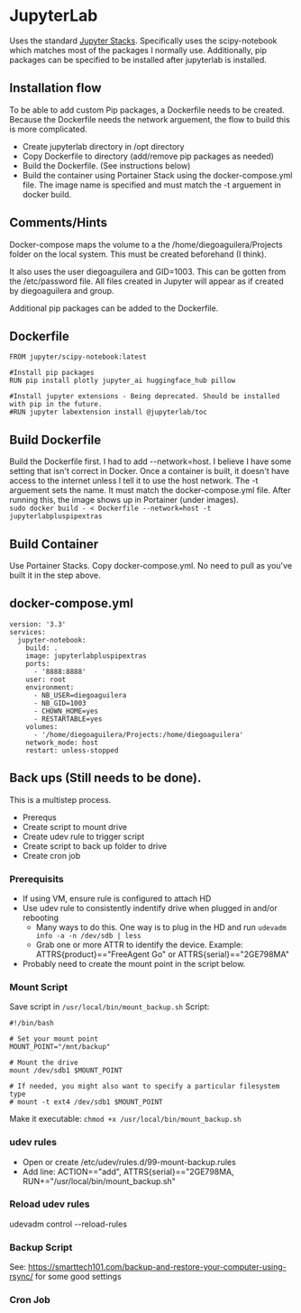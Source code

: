 # JupyterLab
Uses the standard [Jupyter Stacks](https://jupyter-docker-stacks.readthedocs.io/en/latest/index.html).
Specifically uses the scipy-notebook which matches most of the packages I normally use. Additionally, pip packages can be specified to be installed after jupyterlab is installed.

## Installation flow
To be able to add custom Pip packages, a Dockerfile needs to be created. Because the Dockerfile needs the network arguement, the flow to build this is more complicated.
- Create jupyterlab directory in /opt directory
- Copy Dockerfile to directory (add/remove pip packages as needed)
- Build the Dockerfile. (See instructions below)
- Build the container using Portainer Stack using the docker-compose.yml file. The image name is specified and must match the -t arguement in docker build.

## Comments/Hints
Docker-compose maps the volume to a the /home/diegoaguilera/Projects folder on the local system. This must be created beforehand (I think).

It also uses the user diegoaguilera and GID=1003. This can be gotten from the /etc/password file. All files created in Jupyter will appear as if created by diegoaguilera and group.

Additional pip packages can be added to the Dockerfile.

## Dockerfile
```
FROM jupyter/scipy-notebook:latest

#Install pip packages
RUN pip install plotly jupyter_ai huggingface_hub pillow

#Install jupyter extensions - Being deprecated. Should be installed with pip in the future.
#RUN jupyter labextension install @jupyterlab/toc
```
## Build Dockerfile
Build the Dockerfile first. I had to add --network=host. I believe I have some setting that isn't correct in Docker. Once a container is built, it doesn't have access to the internet unless I tell it to use the host network.
The -t arguement sets the name. It must match the docker-compose.yml file. After running this, the image shows up in Portainer (under images).	
```sudo docker build - < Dockerfile --network=host -t jupyterlabpluspipextras```

## Build Container
Use Portainer Stacks. Copy docker-compose.yml. No need to pull as you've built it in the step above.

## docker-compose.yml
```
version: '3.3'
services:
  jupyter-notebook:
    build: .
    image: jupyterlabpluspipextras
    ports:
      - '8888:8888'
    user: root
    environment:
      - NB_USER=diegoaguilera
      - NB_GID=1003
      - CHOWN_HOME=yes
      - RESTARTABLE=yes
    volumes:
      - '/home/diegoaguilera/Projects:/home/diegoaguilera'
    network_mode: host
    restart: unless-stopped
```
## Back ups (Still needs to be done).
This is a multistep process.
- Prerequs
- Create script to mount drive
- Create udev rule to trigger script
- Create script to back up folder to drive
- Create cron job

### Prerequisits
- If using VM, ensure rule is configured to attach HD
- Use udev rule to consistently indentify drive when plugged in and/or rebooting
  - Many ways to do this. One way is to plug in the HD and run ```udevadm info -a -n /dev/sdb | less```
  - Grab one or more ATTR to identify the device. Example: ATTRS{product}=="FreeAgent Go" or ATTRS{serial}=="2GE798MA"
- Probably need to create the mount point in the script below.

### Mount Script
Save script in ```/usr/local/bin/mount_backup.sh```
Script:
```
#!/bin/bash

# Set your mount point
MOUNT_POINT="/mnt/backup"

# Mount the drive
mount /dev/sdb1 $MOUNT_POINT

# If needed, you might also want to specify a particular filesystem type
# mount -t ext4 /dev/sdb1 $MOUNT_POINT
```
Make it executable: ```chmod +x /usr/local/bin/mount_backup.sh```
 
### udev rules
- Open or create /etc/udev/rules.d/99-mount-backup.rules
- Add line: ACTION=="add", ATTRS{serial}=="2GE798MA, RUN+="/usr/local/bin/mount_backup.sh"

### Reload udev rules
udevadm control --reload-rules

### Backup Script
See: https://smarttech101.com/backup-and-restore-your-computer-using-rsync/ for some good settings

### Cron Job


